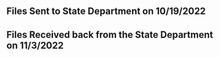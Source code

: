 ## Files Sent to State Department on 10/19/2022



## Files Received back from the State Department on 11/3/2022


